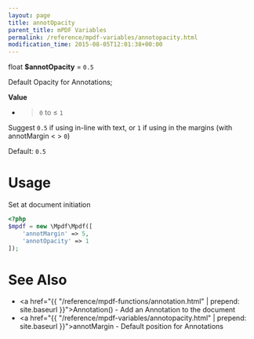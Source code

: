 ```yaml
---
layout: page
title: annotOpacity
parent_title: mPDF Variables
permalink: /reference/mpdf-variables/annotopacity.html
modification_time: 2015-08-05T12:01:38+00:00
---
```


float **$annotOpacity** = `0.5`   

Default Opacity for Annotations;

**Value**

* >`0` to &le; `1`

Suggest `0.5` if using in-line with text, or `1` if using in the margins (with annotMargin &lt; &gt; `0`)

Default: `0.5`

# Usage

Set at document initiation
```php
<?php
$mpdf = new \Mpdf\Mpdf([
    'annotMargin' => 5,
    'annotOpacity' => 1
]);

```

# See Also

* <a href="{{ "/reference/mpdf-functions/annotation.html" | prepend: site.baseurl }}">Annotation()</a> - Add an Annotation to the document
* <a href="{{ "/reference/mpdf-variables/annotopacity.html" | prepend: site.baseurl }}">annotMargin</a> - Default position for Annotations


